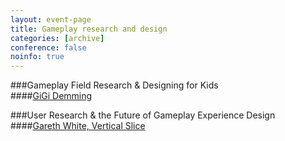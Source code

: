 ```yaml
---
layout: event-page
title: Gameplay research and design
categories: [archive]
conference: false
noinfo: true
---
```


###Gameplay Field Research & Designing for Kids		
####[GiGi Demming](http://twitter.com/GiGi_D)

###User Research &amp; the Future of Gameplay Experience Design		
####[Gareth White, Vertical Slice](http://twitter.com/GarethRWhite)	



